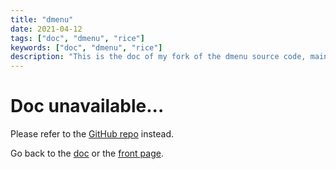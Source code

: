 ```yaml
---
title: "dmenu"
date: 2021-04-12
tags: ["doc", "dmenu", "rice"]
keywords: ["doc", "dmenu", "rice"]
description: "This is the doc of my fork of the dmenu source code, mainly patches I installed."
---
```


# Doc unavailable...
Please refer to the [GitHub repo](https://github.com/a2n-s/dmenu) instead.

Go back to the [doc](/public/config/doc) or the [front page](/public).  
